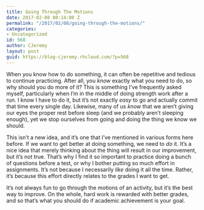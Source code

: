 ```yaml
---
title: Going Through The Motions
date: 2017-02-08 00:14:00 Z
permalink: "/2017/02/08/going-through-the-motions/"
categories:
- Uncategorized
id: 568
author: CJeremy
layout: post
guid: https://blog-cjeremy.rhcloud.com/?p=568
---
```


When you know how to do something, it can often be repetitive and tedious to continue practicing. After all, you _know_ exactly what you need to do, so why should you do more of it? This is something I&#8217;ve frequently asked myself, particularly when I&#8217;m in the middle of doing strength work after a run. I know I have to do it, but it&#8217;s not exactly _easy_ to go and actually commit that time every single day. Likewise, many of us _know_ that we aren&#8217;t giving our eyes the proper rest before sleep (and we probably aren&#8217;t sleeping enough), yet we stop ourselves from going and doing the thing we know we should.

This isn&#8217;t a new idea, and it&#8217;s one that I&#8217;ve mentioned in various forms here before. If we want to get better at doing something, we need to _do_ it. It&#8217;s a nice idea that merely thinking about the thing will result in our improvement, but it&#8217;s not true. That&#8217;s why I find it so important to practice doing a bunch of questions before a test, or why I bother putting so much effort in assignments. It&#8217;s not because I necessarily _like_ doing it all the time. Rather, it&#8217;s because this effort directly relates to the grades I want to get.

It&#8217;s not always fun to go through the motions of an activity, but it&#8217;s the best way to improve. On the whole, hard work is rewarded with better grades, and so that&#8217;s what you should do if academic achievement is your goal.